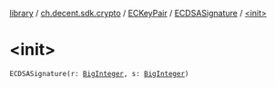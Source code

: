 [library](../../../index.md) / [ch.decent.sdk.crypto](../../index.md) / [ECKeyPair](../index.md) / [ECDSASignature](index.md) / [&lt;init&gt;](./-init-.md)

# &lt;init&gt;

`ECDSASignature(r: `[`BigInteger`](http://docs.oracle.com/javase/6/docs/api/java/math/BigInteger.html)`, s: `[`BigInteger`](http://docs.oracle.com/javase/6/docs/api/java/math/BigInteger.html)`)`